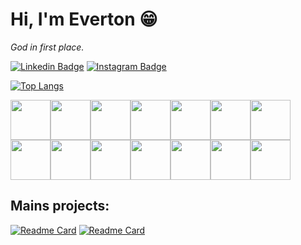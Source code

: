 <i class="devicon-ruby-plain-wordmark colored"></i>

# Hi, I'm Everton :grin:
*God in first place.*

[![Linkedin Badge](https://img.shields.io/badge/-EvertonLopes-blue?style=flat-square&logo=Linkedin&logoColor=white&link=https://www.linkedin.com/in/everton-lopes-costa)](https://www.linkedin.com/in/everton-lopes-costa)
[![Instagram Badge](https://img.shields.io/badge/-EvertonLopes-blueviolet?style=flat-square&logo=Instagram&logoColor=white&link=https://www.instagram.com/everton.locos/)](https://www.instagram.com/everton.locos/)

[![Top Langs](https://github-readme-stats.vercel.app/api/top-langs/?username=evertonlopesc&layout=compact)](https://github.com/evertonlopesc/github-readme-stats)
  
 <img src="https://cdn.jsdelivr.net/gh/devicons/devicon/icons/ruby/ruby-plain-wordmark.svg" width="64" height="64" /><img src="https://cdn.jsdelivr.net/gh/devicons/devicon/icons/rails/rails-plain-wordmark.svg" width="64" height="64" /><img src="https://cdn.jsdelivr.net/gh/devicons/devicon/icons/html5/html5-plain-wordmark.svg" width="64" height="64" /><img src="https://cdn.jsdelivr.net/gh/devicons/devicon/icons/css3/css3-plain-wordmark.svg" width="64" height="64" /><img src="https://cdn.jsdelivr.net/gh/devicons/devicon/icons/javascript/javascript-plain.svg" width="64" height="64" /><img src="https://cdn.jsdelivr.net/gh/devicons/devicon/icons/tailwindcss/tailwindcss-plain.svg" width="64" height="64" /><img src="https://cdn.jsdelivr.net/gh/devicons/devicon/icons/postgresql/postgresql-plain-wordmark.svg" width="64" height="64" /><img src="https://cdn.jsdelivr.net/gh/devicons/devicon/icons/vim/vim-plain.svg" width="64" height="64" /><img src="https://cdn.jsdelivr.net/gh/devicons/devicon/icons/linux/linux-original.svg" width="64" height="64" /><img src="https://cdn.jsdelivr.net/gh/devicons/devicon/icons/bootstrap/bootstrap-plain-wordmark.svg" width="64" height="64" /><img src="https://cdn.jsdelivr.net/gh/devicons/devicon/icons/bash/bash-original.svg" width="64" height="64" /><img src="https://cdn.jsdelivr.net/gh/devicons/devicon/icons/git/git-plain-wordmark.svg" width="64" height="64" /><img src="https://cdn.jsdelivr.net/gh/devicons/devicon/icons/github/github-original-wordmark.svg" width="64" height="64" /><img src="https://cdn.jsdelivr.net/gh/devicons/devicon/icons/figma/figma-original.svg" width="64" height="64" />

## Mains projects:
[![Readme Card](https://github-readme-stats.vercel.app/api/pin/?username=evertonlopesc&repo=Ruby-Roadmap)](https://github.com/evertonlopesc/Ruby-Roadmap)
[![Readme Card](https://github-readme-stats.vercel.app/api/pin/?username=evertonlopesc&repo=eTwitter)](https://github.com/evertonlopesc/eTwitter)

